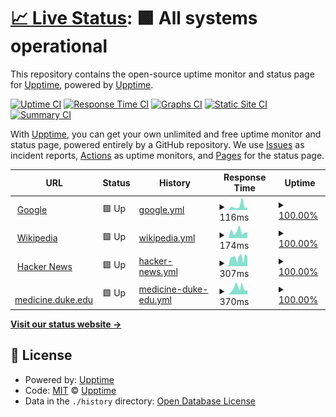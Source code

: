 # [📈 Live Status](https://upptime.github.io/upptime): <!--live status--> **🟩 All systems operational**

This repository contains the open-source uptime monitor and status page for [Upptime](https://upptime.js.org), powered by [Upptime](https://github.com/upptime/upptime).

[![Uptime CI](https://github.com/aaronjznelson/sitecheck/workflows/Uptime%20CI/badge.svg)](https://github.com/aaronjznelson/sitecheck/actions?query=workflow%3A%22Uptime+CI%22)
[![Response Time CI](https://github.com/aaronjznelson/sitecheck/workflows/Response%20Time%20CI/badge.svg)](https://github.com/aaronjznelson/sitecheck/actions?query=workflow%3A%22Response+Time+CI%22)
[![Graphs CI](https://github.com/aaronjznelson/sitecheck/workflows/Graphs%20CI/badge.svg)](https://github.com/aaronjznelson/sitecheck/actions?query=workflow%3A%22Graphs+CI%22)
[![Static Site CI](https://github.com/aaronjznelson/sitecheck/workflows/Static%20Site%20CI/badge.svg)](https://github.com/aaronjznelson/sitecheck/actions?query=workflow%3A%22Static+Site+CI%22)
[![Summary CI](https://github.com/aaronjznelson/sitecheck/workflows/Summary%20CI/badge.svg)](https://github.com/aaronjznelson/sitecheck/actions?query=workflow%3A%22Summary+CI%22)

With [Upptime](https://upptime.js.org), you can get your own unlimited and free uptime monitor and status page, powered entirely by a GitHub repository. We use [Issues](https://github.com/upptime/upptime/issues) as incident reports, [Actions](https://github.com/aaronjznelson/sitecheck/actions) as uptime monitors, and [Pages](https://upptime.github.io/upptime) for the status page.

<!--start: status pages-->
<!-- This summary is generated by Upptime (https://github.com/upptime/upptime) -->
<!-- Do not edit this manually, your changes will be overwritten -->
<!-- prettier-ignore -->
| URL | Status | History | Response Time | Uptime |
| --- | ------ | ------- | ------------- | ------ |
| <img alt="" src="https://icons.duckduckgo.com/ip3/www.google.com.ico" height="13"> [Google](https://www.google.com) | 🟩 Up | [google.yml](https://github.com/aaronjznelson/sitecheck/commits/HEAD/history/google.yml) | <details><summary><img alt="Response time graph" src="./graphs/google/response-time-week.png" height="20"> 116ms</summary><br><a href="https://aaronjznelson.github.io/sitecheck/history/google"><img alt="Response time 101" src="https://img.shields.io/endpoint?url=https%3A%2F%2Fraw.githubusercontent.com%2Faaronjznelson%2Fsitecheck%2FHEAD%2Fapi%2Fgoogle%2Fresponse-time.json"></a><br><a href="https://aaronjznelson.github.io/sitecheck/history/google"><img alt="24-hour response time 73" src="https://img.shields.io/endpoint?url=https%3A%2F%2Fraw.githubusercontent.com%2Faaronjznelson%2Fsitecheck%2FHEAD%2Fapi%2Fgoogle%2Fresponse-time-day.json"></a><br><a href="https://aaronjznelson.github.io/sitecheck/history/google"><img alt="7-day response time 116" src="https://img.shields.io/endpoint?url=https%3A%2F%2Fraw.githubusercontent.com%2Faaronjznelson%2Fsitecheck%2FHEAD%2Fapi%2Fgoogle%2Fresponse-time-week.json"></a><br><a href="https://aaronjznelson.github.io/sitecheck/history/google"><img alt="30-day response time 93" src="https://img.shields.io/endpoint?url=https%3A%2F%2Fraw.githubusercontent.com%2Faaronjznelson%2Fsitecheck%2FHEAD%2Fapi%2Fgoogle%2Fresponse-time-month.json"></a><br><a href="https://aaronjznelson.github.io/sitecheck/history/google"><img alt="1-year response time 101" src="https://img.shields.io/endpoint?url=https%3A%2F%2Fraw.githubusercontent.com%2Faaronjznelson%2Fsitecheck%2FHEAD%2Fapi%2Fgoogle%2Fresponse-time-year.json"></a></details> | <details><summary><a href="https://aaronjznelson.github.io/sitecheck/history/google">100.00%</a></summary><a href="https://aaronjznelson.github.io/sitecheck/history/google"><img alt="All-time uptime 100.00%" src="https://img.shields.io/endpoint?url=https%3A%2F%2Fraw.githubusercontent.com%2Faaronjznelson%2Fsitecheck%2FHEAD%2Fapi%2Fgoogle%2Fuptime.json"></a><br><a href="https://aaronjznelson.github.io/sitecheck/history/google"><img alt="24-hour uptime 100.00%" src="https://img.shields.io/endpoint?url=https%3A%2F%2Fraw.githubusercontent.com%2Faaronjznelson%2Fsitecheck%2FHEAD%2Fapi%2Fgoogle%2Fuptime-day.json"></a><br><a href="https://aaronjznelson.github.io/sitecheck/history/google"><img alt="7-day uptime 100.00%" src="https://img.shields.io/endpoint?url=https%3A%2F%2Fraw.githubusercontent.com%2Faaronjznelson%2Fsitecheck%2FHEAD%2Fapi%2Fgoogle%2Fuptime-week.json"></a><br><a href="https://aaronjznelson.github.io/sitecheck/history/google"><img alt="30-day uptime 100.00%" src="https://img.shields.io/endpoint?url=https%3A%2F%2Fraw.githubusercontent.com%2Faaronjznelson%2Fsitecheck%2FHEAD%2Fapi%2Fgoogle%2Fuptime-month.json"></a><br><a href="https://aaronjznelson.github.io/sitecheck/history/google"><img alt="1-year uptime 100.00%" src="https://img.shields.io/endpoint?url=https%3A%2F%2Fraw.githubusercontent.com%2Faaronjznelson%2Fsitecheck%2FHEAD%2Fapi%2Fgoogle%2Fuptime-year.json"></a></details>
| <img alt="" src="https://icons.duckduckgo.com/ip3/en.wikipedia.org.ico" height="13"> [Wikipedia](https://en.wikipedia.org) | 🟩 Up | [wikipedia.yml](https://github.com/aaronjznelson/sitecheck/commits/HEAD/history/wikipedia.yml) | <details><summary><img alt="Response time graph" src="./graphs/wikipedia/response-time-week.png" height="20"> 174ms</summary><br><a href="https://aaronjznelson.github.io/sitecheck/history/wikipedia"><img alt="Response time 209" src="https://img.shields.io/endpoint?url=https%3A%2F%2Fraw.githubusercontent.com%2Faaronjznelson%2Fsitecheck%2FHEAD%2Fapi%2Fwikipedia%2Fresponse-time.json"></a><br><a href="https://aaronjznelson.github.io/sitecheck/history/wikipedia"><img alt="24-hour response time 203" src="https://img.shields.io/endpoint?url=https%3A%2F%2Fraw.githubusercontent.com%2Faaronjznelson%2Fsitecheck%2FHEAD%2Fapi%2Fwikipedia%2Fresponse-time-day.json"></a><br><a href="https://aaronjznelson.github.io/sitecheck/history/wikipedia"><img alt="7-day response time 174" src="https://img.shields.io/endpoint?url=https%3A%2F%2Fraw.githubusercontent.com%2Faaronjznelson%2Fsitecheck%2FHEAD%2Fapi%2Fwikipedia%2Fresponse-time-week.json"></a><br><a href="https://aaronjznelson.github.io/sitecheck/history/wikipedia"><img alt="30-day response time 239" src="https://img.shields.io/endpoint?url=https%3A%2F%2Fraw.githubusercontent.com%2Faaronjznelson%2Fsitecheck%2FHEAD%2Fapi%2Fwikipedia%2Fresponse-time-month.json"></a><br><a href="https://aaronjznelson.github.io/sitecheck/history/wikipedia"><img alt="1-year response time 209" src="https://img.shields.io/endpoint?url=https%3A%2F%2Fraw.githubusercontent.com%2Faaronjznelson%2Fsitecheck%2FHEAD%2Fapi%2Fwikipedia%2Fresponse-time-year.json"></a></details> | <details><summary><a href="https://aaronjznelson.github.io/sitecheck/history/wikipedia">100.00%</a></summary><a href="https://aaronjznelson.github.io/sitecheck/history/wikipedia"><img alt="All-time uptime 100.00%" src="https://img.shields.io/endpoint?url=https%3A%2F%2Fraw.githubusercontent.com%2Faaronjznelson%2Fsitecheck%2FHEAD%2Fapi%2Fwikipedia%2Fuptime.json"></a><br><a href="https://aaronjznelson.github.io/sitecheck/history/wikipedia"><img alt="24-hour uptime 100.00%" src="https://img.shields.io/endpoint?url=https%3A%2F%2Fraw.githubusercontent.com%2Faaronjznelson%2Fsitecheck%2FHEAD%2Fapi%2Fwikipedia%2Fuptime-day.json"></a><br><a href="https://aaronjznelson.github.io/sitecheck/history/wikipedia"><img alt="7-day uptime 100.00%" src="https://img.shields.io/endpoint?url=https%3A%2F%2Fraw.githubusercontent.com%2Faaronjznelson%2Fsitecheck%2FHEAD%2Fapi%2Fwikipedia%2Fuptime-week.json"></a><br><a href="https://aaronjznelson.github.io/sitecheck/history/wikipedia"><img alt="30-day uptime 100.00%" src="https://img.shields.io/endpoint?url=https%3A%2F%2Fraw.githubusercontent.com%2Faaronjznelson%2Fsitecheck%2FHEAD%2Fapi%2Fwikipedia%2Fuptime-month.json"></a><br><a href="https://aaronjznelson.github.io/sitecheck/history/wikipedia"><img alt="1-year uptime 100.00%" src="https://img.shields.io/endpoint?url=https%3A%2F%2Fraw.githubusercontent.com%2Faaronjznelson%2Fsitecheck%2FHEAD%2Fapi%2Fwikipedia%2Fuptime-year.json"></a></details>
| <img alt="" src="https://icons.duckduckgo.com/ip3/news.ycombinator.com.ico" height="13"> [Hacker News](https://news.ycombinator.com) | 🟩 Up | [hacker-news.yml](https://github.com/aaronjznelson/sitecheck/commits/HEAD/history/hacker-news.yml) | <details><summary><img alt="Response time graph" src="./graphs/hacker-news/response-time-week.png" height="20"> 307ms</summary><br><a href="https://aaronjznelson.github.io/sitecheck/history/hacker-news"><img alt="Response time 307" src="https://img.shields.io/endpoint?url=https%3A%2F%2Fraw.githubusercontent.com%2Faaronjznelson%2Fsitecheck%2FHEAD%2Fapi%2Fhacker-news%2Fresponse-time.json"></a><br><a href="https://aaronjznelson.github.io/sitecheck/history/hacker-news"><img alt="24-hour response time 350" src="https://img.shields.io/endpoint?url=https%3A%2F%2Fraw.githubusercontent.com%2Faaronjznelson%2Fsitecheck%2FHEAD%2Fapi%2Fhacker-news%2Fresponse-time-day.json"></a><br><a href="https://aaronjznelson.github.io/sitecheck/history/hacker-news"><img alt="7-day response time 307" src="https://img.shields.io/endpoint?url=https%3A%2F%2Fraw.githubusercontent.com%2Faaronjznelson%2Fsitecheck%2FHEAD%2Fapi%2Fhacker-news%2Fresponse-time-week.json"></a><br><a href="https://aaronjznelson.github.io/sitecheck/history/hacker-news"><img alt="30-day response time 297" src="https://img.shields.io/endpoint?url=https%3A%2F%2Fraw.githubusercontent.com%2Faaronjznelson%2Fsitecheck%2FHEAD%2Fapi%2Fhacker-news%2Fresponse-time-month.json"></a><br><a href="https://aaronjznelson.github.io/sitecheck/history/hacker-news"><img alt="1-year response time 307" src="https://img.shields.io/endpoint?url=https%3A%2F%2Fraw.githubusercontent.com%2Faaronjznelson%2Fsitecheck%2FHEAD%2Fapi%2Fhacker-news%2Fresponse-time-year.json"></a></details> | <details><summary><a href="https://aaronjznelson.github.io/sitecheck/history/hacker-news">100.00%</a></summary><a href="https://aaronjznelson.github.io/sitecheck/history/hacker-news"><img alt="All-time uptime 99.98%" src="https://img.shields.io/endpoint?url=https%3A%2F%2Fraw.githubusercontent.com%2Faaronjznelson%2Fsitecheck%2FHEAD%2Fapi%2Fhacker-news%2Fuptime.json"></a><br><a href="https://aaronjznelson.github.io/sitecheck/history/hacker-news"><img alt="24-hour uptime 100.00%" src="https://img.shields.io/endpoint?url=https%3A%2F%2Fraw.githubusercontent.com%2Faaronjznelson%2Fsitecheck%2FHEAD%2Fapi%2Fhacker-news%2Fuptime-day.json"></a><br><a href="https://aaronjznelson.github.io/sitecheck/history/hacker-news"><img alt="7-day uptime 100.00%" src="https://img.shields.io/endpoint?url=https%3A%2F%2Fraw.githubusercontent.com%2Faaronjznelson%2Fsitecheck%2FHEAD%2Fapi%2Fhacker-news%2Fuptime-week.json"></a><br><a href="https://aaronjznelson.github.io/sitecheck/history/hacker-news"><img alt="30-day uptime 99.72%" src="https://img.shields.io/endpoint?url=https%3A%2F%2Fraw.githubusercontent.com%2Faaronjznelson%2Fsitecheck%2FHEAD%2Fapi%2Fhacker-news%2Fuptime-month.json"></a><br><a href="https://aaronjznelson.github.io/sitecheck/history/hacker-news"><img alt="1-year uptime 99.92%" src="https://img.shields.io/endpoint?url=https%3A%2F%2Fraw.githubusercontent.com%2Faaronjznelson%2Fsitecheck%2FHEAD%2Fapi%2Fhacker-news%2Fuptime-year.json"></a></details>
| <img alt="" src="https://icons.duckduckgo.com/ip3/medicine.duke.edu.ico" height="13"> [medicine.duke.edu](https://medicine.duke.edu) | 🟩 Up | [medicine-duke-edu.yml](https://github.com/aaronjznelson/sitecheck/commits/HEAD/history/medicine-duke-edu.yml) | <details><summary><img alt="Response time graph" src="./graphs/medicine-duke-edu/response-time-week.png" height="20"> 370ms</summary><br><a href="https://aaronjznelson.github.io/sitecheck/history/medicine-duke-edu"><img alt="Response time 729" src="https://img.shields.io/endpoint?url=https%3A%2F%2Fraw.githubusercontent.com%2Faaronjznelson%2Fsitecheck%2FHEAD%2Fapi%2Fmedicine-duke-edu%2Fresponse-time.json"></a><br><a href="https://aaronjznelson.github.io/sitecheck/history/medicine-duke-edu"><img alt="24-hour response time 244" src="https://img.shields.io/endpoint?url=https%3A%2F%2Fraw.githubusercontent.com%2Faaronjznelson%2Fsitecheck%2FHEAD%2Fapi%2Fmedicine-duke-edu%2Fresponse-time-day.json"></a><br><a href="https://aaronjznelson.github.io/sitecheck/history/medicine-duke-edu"><img alt="7-day response time 370" src="https://img.shields.io/endpoint?url=https%3A%2F%2Fraw.githubusercontent.com%2Faaronjznelson%2Fsitecheck%2FHEAD%2Fapi%2Fmedicine-duke-edu%2Fresponse-time-week.json"></a><br><a href="https://aaronjznelson.github.io/sitecheck/history/medicine-duke-edu"><img alt="30-day response time 368" src="https://img.shields.io/endpoint?url=https%3A%2F%2Fraw.githubusercontent.com%2Faaronjznelson%2Fsitecheck%2FHEAD%2Fapi%2Fmedicine-duke-edu%2Fresponse-time-month.json"></a><br><a href="https://aaronjznelson.github.io/sitecheck/history/medicine-duke-edu"><img alt="1-year response time 729" src="https://img.shields.io/endpoint?url=https%3A%2F%2Fraw.githubusercontent.com%2Faaronjznelson%2Fsitecheck%2FHEAD%2Fapi%2Fmedicine-duke-edu%2Fresponse-time-year.json"></a></details> | <details><summary><a href="https://aaronjznelson.github.io/sitecheck/history/medicine-duke-edu">100.00%</a></summary><a href="https://aaronjznelson.github.io/sitecheck/history/medicine-duke-edu"><img alt="All-time uptime 99.90%" src="https://img.shields.io/endpoint?url=https%3A%2F%2Fraw.githubusercontent.com%2Faaronjznelson%2Fsitecheck%2FHEAD%2Fapi%2Fmedicine-duke-edu%2Fuptime.json"></a><br><a href="https://aaronjznelson.github.io/sitecheck/history/medicine-duke-edu"><img alt="24-hour uptime 100.00%" src="https://img.shields.io/endpoint?url=https%3A%2F%2Fraw.githubusercontent.com%2Faaronjznelson%2Fsitecheck%2FHEAD%2Fapi%2Fmedicine-duke-edu%2Fuptime-day.json"></a><br><a href="https://aaronjznelson.github.io/sitecheck/history/medicine-duke-edu"><img alt="7-day uptime 100.00%" src="https://img.shields.io/endpoint?url=https%3A%2F%2Fraw.githubusercontent.com%2Faaronjznelson%2Fsitecheck%2FHEAD%2Fapi%2Fmedicine-duke-edu%2Fuptime-week.json"></a><br><a href="https://aaronjznelson.github.io/sitecheck/history/medicine-duke-edu"><img alt="30-day uptime 99.92%" src="https://img.shields.io/endpoint?url=https%3A%2F%2Fraw.githubusercontent.com%2Faaronjznelson%2Fsitecheck%2FHEAD%2Fapi%2Fmedicine-duke-edu%2Fuptime-month.json"></a><br><a href="https://aaronjznelson.github.io/sitecheck/history/medicine-duke-edu"><img alt="1-year uptime 99.90%" src="https://img.shields.io/endpoint?url=https%3A%2F%2Fraw.githubusercontent.com%2Faaronjznelson%2Fsitecheck%2FHEAD%2Fapi%2Fmedicine-duke-edu%2Fuptime-year.json"></a></details>

<!--end: status pages-->

[**Visit our status website →**](https://upptime.github.io/upptime)

## 📄 License

- Powered by: [Upptime](https://github.com/upptime/upptime)
- Code: [MIT](./LICENSE) © [Upptime](https://upptime.js.org)
- Data in the `./history` directory: [Open Database License](https://opendatacommons.org/licenses/odbl/1-0/)

